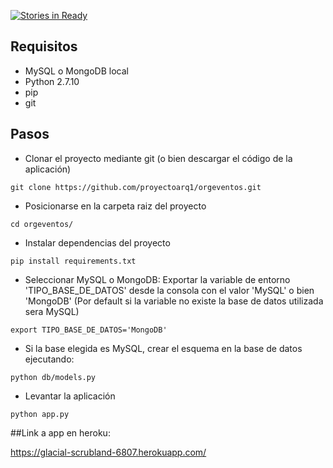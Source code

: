 [![Stories in Ready](https://badge.waffle.io/proyectoarq1/orgeventos.png?label=ready&title=Ready)](https://waffle.io/proyectoarq1/orgeventos)

## Requisitos

+ MySQL o MongoDB local
+ Python 2.7.10
+ pip 
+ git

## Pasos

+ Clonar el proyecto mediante git (o bien descargar el código de la aplicación)  


```
git clone https://github.com/proyectoarq1/orgeventos.git
```

+ Posicionarse en la carpeta raiz del proyecto

```
cd orgeventos/
```

+ Instalar dependencias del proyecto

```
pip install requirements.txt
```

+ Seleccionar MySQL o MongoDB: Exportar la variable de entorno 'TIPO_BASE_DE_DATOS' desde la consola con el valor 'MySQL' o bien 'MongoDB' (Por default si la variable no existe la base de datos utilizada sera MySQL) 

```
export TIPO_BASE_DE_DATOS='MongoDB'
```

+ Si la base elegida es MySQL, crear el esquema en la base de datos ejecutando:

```
python db/models.py
```

+ Levantar la aplicación

```
python app.py
```

##Link a app en heroku:

https://glacial-scrubland-6807.herokuapp.com/

